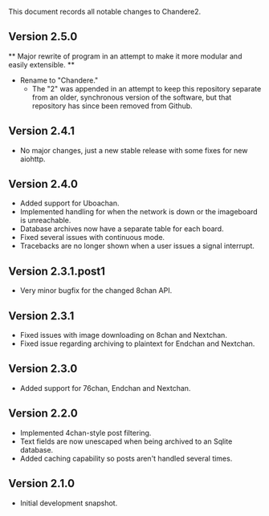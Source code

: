 This document records all notable changes to Chandere2.


## Version 2.5.0
** Major rewrite of program in an attempt to make it more modular and easily extensible. **
* Rename to "Chandere."
  * The "2" was appended in an attempt to keep this repository separate from an
    older, synchronous version of the software, but that repository has since
    been removed from Github.


## Version 2.4.1
* No major changes, just a new stable release with some fixes for new aiohttp.


## Version 2.4.0
* Added support for Uboachan.
* Implemented handling for when the network is down or the imageboard is unreachable.
* Database archives now have a separate table for each board.
* Fixed several issues with continuous mode.
* Tracebacks are no longer shown when a user issues a signal interrupt.


## Version 2.3.1.post1
* Very minor bugfix for the changed 8chan API.


## Version 2.3.1
* Fixed issues with image downloading on 8chan and Nextchan.
* Fixed issue regarding archiving to plaintext for Endchan and Nextchan.


## Version 2.3.0
* Added support for 76chan, Endchan and Nextchan.


## Version 2.2.0
* Implemented 4chan-style post filtering.
* Text fields are now unescaped when being archived to an Sqlite database.
* Added caching capability so posts aren't handled several times.


## Version 2.1.0
* Initial development snapshot.
